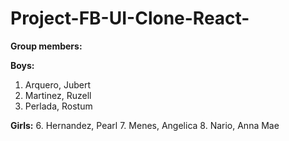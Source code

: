 # Project-FB-UI-Clone-React-
**Group members:**

**Boys:**
1. Arquero, Jubert
2. Martinez, Ruzell
3. Perlada, Rostum

**Girls:**
6. Hernandez, Pearl
7. Menes, Angelica
8. Nario, Anna Mae

